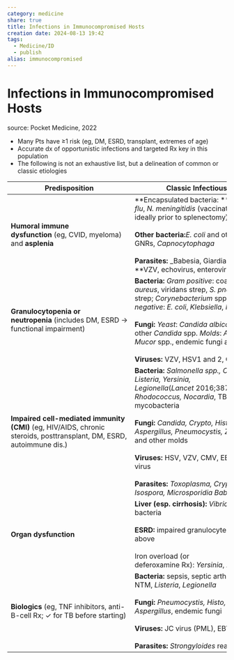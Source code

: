 ```yaml
---
category: medicine
share: true
title: Infections in Immunocompromised Hosts
creation date: 2024-08-13 19:42
tags:
  - Medicine/ID
  - publish
alias: immunocompromised
---
```

# Infections in Immunocompromised Hosts  
source: Pocket Medicine, 2022  
  
- Many Pts have ≥1 risk (eg, DM, ESRD, transplant, extremes of age)  
- Accurate dx of opportunistic infections and targeted Rx key in this population  
- The following is not an exhaustive list, but a delineation of common or classic etiologies  
  
| **Predisposition**                                                                                                    | **Classic Infectious Etiologies**                                                                                                                                                                                                                                                                                                                                                                                                        |  
| --------------------------------------------------------------------------------------------------------------------- | ---------------------------------------------------------------------------------------------------------------------------------------------------------------------------------------------------------------------------------------------------------------------------------------------------------------------------------------------------------------------------------------------------------------------------------------- |  
| **Humoral immune dysfunction** (eg, CVID, myeloma) and **asplenia**                                                   | **Encapsulated bacteria: **_S. pneumo_, _H. flu_, _N. meningitidis_ (vaccinate against these 3, ideally prior to splenectomy)<br><br>**Other bacteria:**_E. coli_ and other GNRs, _Capnocytophaga_<br><br>**Parasites:** _Babesia, Giardia; _**Viruses: **VZV, echovirus, enterovirus                                                                                                                                                    |  
| **Granulocytopenia or neutropenia** (includes DM, ESRD → functional impairment)                                       | **Bacteria:** _Gram positive_: coag ⊖ staph, _S. aureus_, viridans strep, _S. pneumo_, other strep; _Corynebacterium_ spp., _Bacillus_ spp. _Gram negative_: _E. coli_, _Klebsiella_, _Pseudomonas_<br><br>**Fungi:** _Yeast_: _Candida albicans_ and other _Candida_ spp. _Molds_: _Aspergillus, Mucor_ spp., endemic fungi and others<br><br>**Viruses:** VZV, HSV1 and 2, CMV                                                         |  
| **Impaired cell-mediated immunity (CMI)** (eg, HIV/AIDS, chronic steroids, posttransplant, DM, ESRD, autoimmune dis.) | **Bacteria:** _Salmonella spp., Campylobacter, Listeria, Yersinia, Legionella_(_Lancet_ 2016;387:376)_, Rhodococcus, Nocardia_, TB, non-TB mycobacteria<br><br>**Fungi:** _Candida, Crypto, Histo, Coccidio, Aspergillus, Pneumocystis, Zygomycetes_ spp. and other molds<br><br>**Viruses:** HSV, VZV, CMV, EBV, JC virus, BK virus<br><br>**Parasites:** _Toxoplasma, Cryptosporidium, Isospora, Microsporidia Babesia; Strongyloides_ |  
| **Organ dysfunction**                                                                                                 | **Liver (esp. cirrhosis):** _Vibrio_ spp., encapsulated bacteria<br><br>**ESRD:** impaired granulocyte fxn and CMI as above<br><br>Iron overload (or deferoxamine Rx): _Yersinia_, _Zygomycetes_                                                                                                                                                                                                                                         |  
| **Biologics** (eg, TNF inhibitors, anti-B-cell Rx; ✓ for TB before starting)                                          | **Bacteria:** sepsis, septic arthritis, TB, NTM, _Listeria_, _Legionella_<br><br>**Fungi:** _Pneumocystis, Histo, Coccidio, Aspergillus_, endemic fungi<br><br>**Viruses:** JC virus (PML), EBV, HSV, VZV, HBV<br><br>**Parasites:** _Strongyloides_ reactivation                                                                                                                                                                        |  
